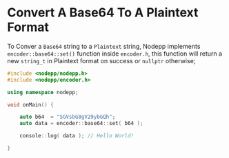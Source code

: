 # Convert A Base64 To A Plaintext Format

To Conver a `Base64` string to a `Plaintext` string, Nodepp implements `encoder::base64::set()` function inside `encoder.h`, this function will return a new `string_t` in Plaintext format on success or `nullptr` otherwise;

```cpp
#include <nodepp/nodepp.h>
#include <nodepp/encoder.h>

using namespace nodepp;

void onMain() {

    auto b64  = "SGVsbG8gV29ybGQh";
    auto data = encoder::base64::set( b64 );

    console::log( data ); // Hello World!

}
```